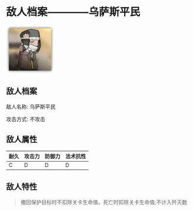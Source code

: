 # 敌人档案————乌萨斯平民

![乌萨斯平民](./eneIcons/乌萨斯平民.png)

## 敌人档案

敌人名称: 乌萨斯平民

攻击方式: 不攻击

## 敌人属性

| 耐久      | 攻击力  | 防御力 | 法术抗性 |
|---------|------|-----|------|
| C | D | D | D |

## 敌人特性
> 撤回保护目标时不扣除关卡生命值，死亡时扣除关卡生命值;不计入歼灭数
